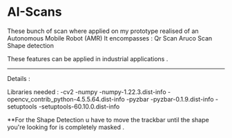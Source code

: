 # AI-Scans
These bunch of scan where applied on my prototype realised of an Autonomous Mobile Robot (AMR)
It encompasses :
Qr Scan
Aruco Scan 
Shape detection 

These features can be applied in industrial applications . 


******************************************************************************************************
Details : 

Libraries needed :
-cv2
-numpy
-numpy-1.22.3.dist-info
-opencv_contrib_python-4.5.5.64.dist-info
-pyzbar
-pyzbar-0.1.9.dist-info
-setuptools
-setuptools-60.10.0.dist-info

**For the Shape Detection u have to move the trackbar until the shape you're looking for is completely masked . 
